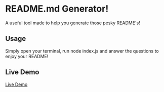 # README.md Generator!
A useful tool made to help you generate those pesky README's!
## Usage
Simply open your terminal, run node index.js and answer the questions to enjoy your README!
## Live Demo
[Live Demo](<../../../Downloads/Untitled_ Jan 9, 2024 12_32 AM.webm>)